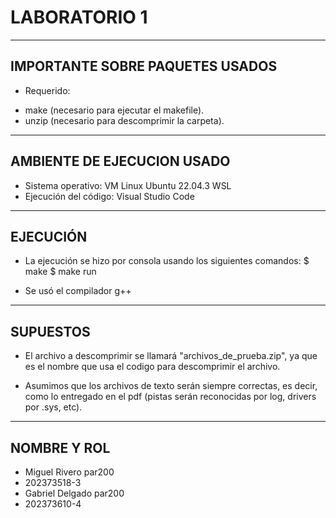 LABORATORIO 1
=============================================
--------------------------------------------------------------------
IMPORTANTE SOBRE PAQUETES USADOS
--------------------------------------------------------------------
- Requerido:  
* make (necesario para ejecutar el makefile).
* unzip (necesario para descomprimir la carpeta).
--------------------------------------------------------------------
AMBIENTE DE EJECUCION USADO
--------------------------------------------------------------------
- Sistema operativo: VM Linux Ubuntu 22.04.3 WSL
- Ejecución del código: Visual Studio Code

--------------------------------------------------------------------
EJECUCIÓN
--------------------------------------------------------------------
- La ejecución se hizo por consola usando los siguientes comandos: 
  $ make
  $ make run

- Se usó el compilador g++


--------------------------------------------------------------------
SUPUESTOS
--------------------------------------------------------------------
- El archivo a descomprimir se llamará "archivos_de_prueba.zip", ya
que es el nombre que usa el codigo para descomprimir el archivo.

- Asumimos que los archivos de texto serán siempre correctas, es decir,
como lo entregado en el pdf (pistas serán reconocidas por log, drivers
por .sys, etc).

--------------------------------------------------------------------
NOMBRE Y ROL
--------------------------------------------------------------------
- Miguel Rivero par200
- 202373518-3
- Gabriel Delgado par200
- 202373610-4
